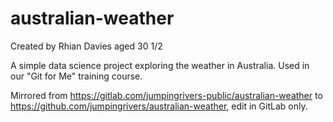 # australian-weather
Created by Rhian Davies aged 30 1/2


A simple data science project exploring the weather in Australia. Used in our "Git for Me" training course.

Mirrored from https://gitlab.com/jumpingrivers-public/australian-weather to https://github.com/jumpingrivers/australian-weather, edit in GitLab only.
